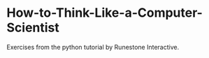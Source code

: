 How-to-Think-Like-a-Computer-Scientist
======================================

Exercises from the python tutorial by Runestone Interactive. 
